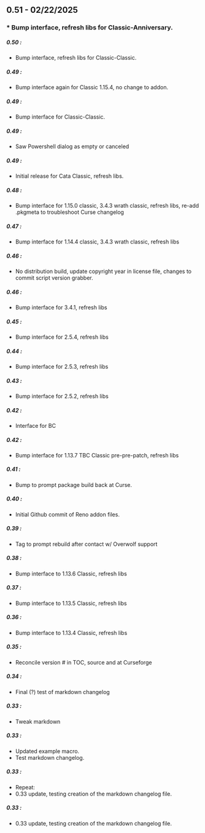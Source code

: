 ## 0.51 - 02/22/2025
###  *  Bump interface, refresh libs for Classic-Anniversary.


##### 0.50 :
  *  Bump interface, refresh libs for Classic-Classic.

##### 0.49 :
  *  Bump interface again for Classic 1.15.4, no change to addon.

##### 0.49 :
  *  Bump interface for Classic-Classic.

##### 0.49 :
  *  Saw Powershell dialog as empty or canceled

##### 0.49 :
  *  Initial release for Cata Classic, refresh libs.

##### 0.48 :
  *  Bump interface for 1.15.0 classic, 3.4.3 wrath classic, refresh libs, re-add .pkgmeta to troubleshoot Curse changelog

##### 0.47 :
  *  Bump interface for 1.14.4 classic, 3.4.3 wrath classic, refresh libs

##### 0.46 :
  *  No distribution build, update copyright year in license file, changes to commit script version grabber.

##### 0.46 :
  *  Bump interface for 3.4.1, refresh libs

##### 0.45 :
  *  Bump interface for 2.5.4, refresh libs

##### 0.44 :
  *  Bump interface for 2.5.3, refresh libs

##### 0.43 :
  *  Bump interface for 2.5.2, refresh libs

##### 0.42 :
  *  Interface for BC

##### 0.42 :
  *  Bump interface for 1.13.7 TBC Classic pre-pre-patch, refresh libs

##### 0.41 :
  *  Bump to prompt package build back at Curse.

##### 0.40 :
  *  Initial Github commit of Reno addon files.

##### 0.39 :
  *  Tag to prompt rebuild after contact w/ Overwolf support

##### 0.38 :
  *  Bump interface to 1.13.6 Classic, refresh libs

##### 0.37 :
  *  Bump interface to 1.13.5 Classic, refresh libs

##### 0.36 :
  *  Bump interface to 1.13.4 Classic, refresh libs

##### 0.35 :
  *  Reconcile version # in TOC, source and at Curseforge

##### 0.34 :
  *  Final (?) test of markdown changelog

##### 0.33 :
  *  Tweak markdown

##### 0.33 :
- Updated example macro.
- Test markdown changelog.

##### 0.33 :
- Repeat:
- 0.33 update, testing creation of the markdown changelog file.

##### 0.33 :
- 0.33 update, testing creation of the markdown changelog file.





















